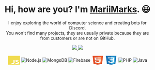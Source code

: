 <div>
   <h1 align="center">Hi, how are you? I'm <a href="https://github.com/DeusDrizzyy">MariiMarks</a>. 😃️</h1>
   <p align="center">I enjoy exploring the world of computer science and creating bots for Discord.<br/>You won't find many projects, they are usually private because they are from customers or are not on GitHub.</p>
</div>

<div align="center">
   <a href="https://github.com/MariiMarks">
      <img height="150em" src="https://github-readme-stats.vercel.app/api?username=MariiMarks&show_icons=true&theme=github_dark&include_all_commits=true&show_owner=true&count_private=true&custom_title=GitHub%20Statistics%20-%20MariiMarks"/>
      <img height="150em" src="https://github-readme-stats.vercel.app/api/top-langs/?username=MariiMarks&layout=compact&langs_count=7&theme=github_dark&custom_title=Most%20Used%20Languages:"/>
   </a>
</div>

<div align="center" valign="top"><br/>
   <img align="center" title="Javascript" alt="Javascript" height="30" width="40" src="https://raw.githubusercontent.com/devicons/devicon/master/icons/javascript/javascript-plain.svg">
   <img align="center" title="Node.js" alt="Node.js" height="30" width="40" src="https://cdn.jsdelivr.net/gh/devicons/devicon/icons/nodejs/nodejs-original.svg">
   <img align="center" title="MongoDB" alt="MongoDB" height="30" width="40" src="https://cdn.jsdelivr.net/gh/devicons/devicon/icons/mongodb/mongodb-original.svg">
   <img align="center" title="Firebase" alt="Firebase" height="30" width="40" src="https://cdn.jsdelivr.net/gh/devicons/devicon/icons/firebase/firebase-plain.svg">
   <img align="center" title="HTML" alt="HTML" height="30" width="40" src="https://raw.githubusercontent.com/devicons/devicon/master/icons/html5/html5-original.svg">
   <img align="center" title="CSS" alt="CSS" height="30" width="40" src="https://raw.githubusercontent.com/devicons/devicon/master/icons/css3/css3-original.svg">
   <img align="center" title="PHP" alt="PHP" height="30" width="40" src="https://cdn.jsdelivr.net/gh/devicons/devicon/icons/php/php-original.svg">
   <img align="center" title="Java" alt="Java" height="30" width="40" src="https://cdn.jsdelivr.net/gh/devicons/devicon/icons/java/java-original.svg">
</div>

<div align="center">
</div>

